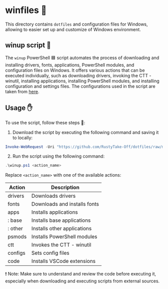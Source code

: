 # winfiles 🔢

This directory contains `dotfiles` and configuration files for Windows, allowing to easier set up and customize of Windows environment.

## winup script 📎

The `winup` PowerShell 🟦 script automates the process of downloading and installing drivers, fonts, applications, PowerShell modules, and configuration files on Windows. It offers various actions that can be executed individually, such as downloading drivers, invoking the CTT - winutil, installing applications, installing PowerShell modules, and installing configuration and settings files. The configurations used in the script are taken from [here](https://github.com/RustyTake-Off/dotfiles/tree/main/winfiles/files).

## Usage ✋

To use the script, follow these steps 🐾:

1. Download the script by executing the following command and saving it to locally:

```powershell
Invoke-WebRequest -Uri "https://github.com/RustyTake-Off/dotfiles/raw/main/winfiles/winup.ps1" -OutFile "$env:USERPROFILE\winup.ps1"
```

2. Run the script using the following command:

```powershell
.\winup.ps1 <action_name>
```

Replace `<action_name>` with one of the available actions:

| Action  | Description                  |
| ------- | ---------------------------- |
| drivers | Downloads drivers            |
| fonts   | Downloads and installs fonts |
| apps    | Installs applications        |
| : base  | Installs base applications   |
| : other | Installs other applications  |
| psmods  | Installs PowerShell modules  |
| ctt     | Invokes the CTT - winutil    |
| configs | Sets config files            |
| code    | Installs VSCode extensions   |

❗ Note: Make sure to understand and review the code before executing it, especially when downloading and executing scripts from external sources.

